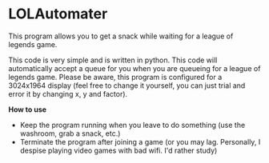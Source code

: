 # LOLAutomater
This program allows you to get a snack while waiting for a league of legends game.

This code is very simple and is written in python. This code will automatically accept a queue
for you when you are queueing for a league of legends game. Please be aware, this program is configured
for a 3024x1964 display (feel free to change it yourself, you can just trial and error it by changing x, y and factor). 

**How to use**
<ul>
  <li>Keep the program running when you leave to do something (use the washroom, grab a snack, etc.)</li>
  <li>Terminate the program after joining a game (or you may lag. Personally, I despise playing video games with bad wifi. I'd rather study)</li>
</ul>
